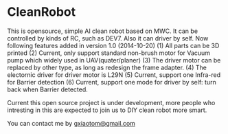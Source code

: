 CleanRobot
==========

This is opensource, simple AI clean robot based on MWC. It can be controlled by kinds of RC, such as DEV7. Also it can driver by self.
Now following features added in version 1.0 (2014-10-20)
(1) All parts can be 3D printed
(2) Current, only support standard non-brush motor for Vacuum pump which widely used in UAV(quater/planer)
(3) The driver motor can be replaced by other type, as long as redesign the frame adapter.
(4) The electornic driver for driver motor is L29N
(5) Current, support one Infra-red for Barrier detection
(6) Current, support one mode for driver by self: turn back when Barrier detected.

Current this open source project is under development, more people who intresting in this are expected to join us
to DIY clean robot more smart.

You can contact me by gxiaotom@gmail.com
